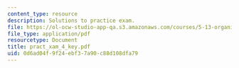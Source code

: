 ```yaml
---
content_type: resource
description: Solutions to practice exam.
file: https://ol-ocw-studio-app-qa.s3.amazonaws.com/courses/5-13-organic-chemistry-ii-fall-2006/0d6ad04f9f24ebf37a90c88d108dfa79_pract_xam_4_key.pdf
file_type: application/pdf
resourcetype: Document
title: pract_xam_4_key.pdf
uid: 0d6ad04f-9f24-ebf3-7a90-c88d108dfa79
---
```

